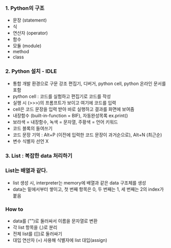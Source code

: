### 1. Python의 구조
- 문장 (statement)
- 식
- 연산자 (operator)
- 함수
- 모듈 (module)
- method
- class
### 2. Python 설치 - IDLE
- 통합 개발 환경으로 구문 강조 편집기, 디버거, python cell, python 온라인 문서를 포함
- python cell : 코드를 실험하고 편집기로 코드를 작성
- 실행 시 (>>>)의 프롬프트가 보이고 여기에 코드를 입력
- cell은 코드 문장을 입력 받아 바로 실행하고 결과를 화면에 보여줌
- 내장함수 (built-in-function = BIF), 자동완성목록  ex.print()
- 보라색 = 내장함수, 녹색 = 문자열, 주황색 = 언어 키워드
- 코드 블록의 들여쓰기
- 코드 문장 기억 : Alt+P (이전에 입력한 코드 문장이 과거순으로), Alt+N (최근순)
- 변수 식별자 선언 X
### 3. List : 복잡한 data 처리하기
### List는 배열과 같다.
- list 생성 시, interpreter는 memory에 배열과 같은 data 구조체를 생성
- data는 밑에서부터 쌓이고, 첫 번째 항목은 0, 두 번째는 1, 세 번째는 2의 index가 붙음
### How to
- data를 ("")로 둘러싸서 이름을 문자열로 변환
- 각 list 항목을 (,)로 분리
- 전체 list를 ([])로 둘러싸기
- 대입 연산자 (=) 사용해 식별자에 list 대입(assign)
### 
